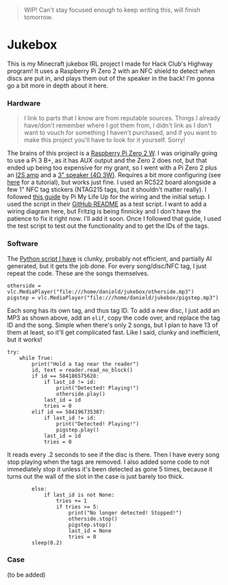 > WIP! Can't stay focused enough to keep writing this, will finish tomorrow.

# Jukebox

This is my Minecraft jukebox IRL project I made for Hack Club's Highway program! It uses a Raspberry Pi Zero 2 with an NFC shield to detect when discs are put in, and plays them out of the speaker in the back! I'm gonna go a bit more in depth about it here.

### Hardware
> I link to parts that I know are from reputable sources. Things I already have/don't remember where I got them from, I didn't link as I don't want to vouch for something I haven't purchased, and if you want to make this project you'll have to look for it yourself. Sorry!

The brains of this project is a [Raspberry Pi Zero 2 W](https://www.adafruit.com/product/5291). I was originally going to use a Pi 3 B+, as it has AUX output and the Zero 2 does not, but that ended up being too expensive for my grant, so I went with a Pi Zero 2 plus an [I2S amp](https://www.adafruit.com/product/3006) and a [3" speaker (4Ω 3W)](https://www.adafruit.com/product/1314). Requires a bit more configuring (see [here](https://learn.adafruit.com/adafruit-max98357-i2s-class-d-mono-amp/overview) for a tutorial), but works just fine. I used an RC522 board alongside a few 1" NFC tag stickers (NTAG215 tags, but it shouldn't matter really). I followed [this guide](https://pimylifeup.com/raspberry-pi-rfid-rc522/) by Pi My Life Up for the wiring and the initial setup. I used the script in their [GitHub README](https://github.com/pimylifeup/MFRC522-python/blob/master/README.md) as a test script. I want to add a wiring diagram here, but Fritzig is being finnicky and I don't have the patience to fix it right now. I'll add it soon. Once I followed that guide, I used the test script to test out the functionality and to get the IDs of the tags.

### Software

The [Python script I have](jukebox.py) is clunky, probably not efficient, and partially AI generated, but it gets the job done. For every song/disc/NFC tag, I just repeat the code. These are the songs themselves.

```
otherside = vlc.MediaPlayer("file:///home/danield/jukebox/otherside.mp3")
pigstep = vlc.MediaPlayer("file:///home/danield/jukebox/pigstep.mp3")
```

Each song has its own tag, and thus tag ID. To add a new disc, I just add an MP3 as shown above, add an `elif`, copy the code over, and replace the tag ID and the song. Simple when there's only 2 songs, but I plan to have 13 of them at least, so it'll get complicated fast. Like I said, clunky and inefficient, but it works!

```
try:
    while True:
        print("Hold a tag near the reader")
        id, text = reader.read_no_block()
        if id == 584186575628:
            if last_id != id:
                print("Detected! Playing!")
                otherside.play()
            last_id = id
            tries = 0
        elif id == 584196735387:
            if last_id != id:
                print("Detected! Playing!")
                pigstep.play()
            last_id = id
            tries = 0
```

It reads every .2 seconds to see if the disc is there. Then I have every song stop playing when the tags are removed. I also added some code to not immediately stop it unless it's been detected as gone 5 times, because it turns out the wall of the slot in the case is just barely too thick.

```
        else:
            if last_id is not None:
                tries += 1
                if tries >= 5:
                    print("No longer detected! Stopped!")
                    otherside.stop()
                    pigstep.stop()
                    last_id = None
                    tries = 0
        sleep(0.2)
```

### Case

(to be added)
